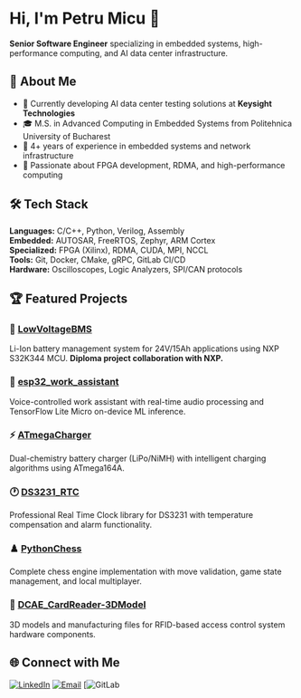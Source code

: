 # Hi, I'm Petru Micu 👋

**Senior Software Engineer** specializing in embedded systems, high-performance computing, and AI data center infrastructure.

## 🚀 About Me
- 🔭 Currently developing AI data center testing solutions at **Keysight Technologies**
- 🎓 M.S. in Advanced Computing in Embedded Systems from Politehnica University of Bucharest
- 💼 4+ years of experience in embedded systems and network infrastructure
- 🌱 Passionate about FPGA development, RDMA, and high-performance computing

## 🛠️ Tech Stack

**Languages:** C/C++, Python, Verilog, Assembly  
**Embedded:** AUTOSAR, FreeRTOS, Zephyr, ARM Cortex  
**Specialized:** FPGA (Xilinx), RDMA, CUDA, MPI, NCCL  
**Tools:** Git, Docker, CMake, gRPC, GitLab CI/CD  
**Hardware:** Oscilloscopes, Logic Analyzers, SPI/CAN protocols

## 🏆 Featured Projects

### 🔋 [LowVoltageBMS](https://github.com/PetruMicu/LowVoltageBMS)
Li-Ion battery management system for 24V/15Ah applications using NXP S32K344 MCU. **Diploma project collaboration with NXP.**

### 🎤 [esp32_work_assistant](https://github.com/PetruMicu/esp32_work_assistant)
Voice-controlled work assistant with real-time audio processing and TensorFlow Lite Micro on-device ML inference.

### ⚡ [ATmegaCharger](https://github.com/PetruMicu/ATmegaCharger)
Dual-chemistry battery charger (LiPo/NiMH) with intelligent charging algorithms using ATmega164A.

### 🕐 [DS3231_RTC](https://github.com/PetruMicu/DS3231_RTC)
Professional Real Time Clock library for DS3231 with temperature compensation and alarm functionality.

### ♟️ [PythonChess](https://github.com/PetruMicu/PythonChess)
Complete chess engine implementation with move validation, game state management, and local multiplayer.

### 🔐 [DCAE_CardReader-3DModel](https://github.com/PetruMicu/DCAE_CardReader-3DModel)
3D models and manufacturing files for RFID-based access control system hardware components.

## 🌐 Connect with Me

[![LinkedIn](https://img.shields.io/badge/LinkedIn-petru--micu-blue?style=flat&logo=linkedin)](https://linkedin.com/in/petru-micu)
[![Email](https://img.shields.io/badge/Email-micu.petru2899%40gmail.com-red?style=flat&logo=gmail)](mailto:micu.petru2899@gmail.com)
[![GitLab](https://gitlab.com/pmicu)
